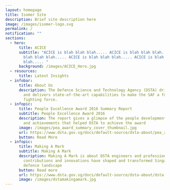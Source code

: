 ```yaml
---
layout: homepage
title: Isomer Site
description: Brief site description here
image: /images/isomer-logo.svg
permalink: /
notification: ""
sections:
  - hero:
      title: ACICE
      subtitle: "ACICE is blah blah blah..... ACICE is blah blah blah..... ACICE is
        blah blah blah..... ACICE is blah blah blah..... ACICE is blah blah
        blah..... "
      background: /images/ACICE_Hero.jpg
  - resources:
      title: Latest Insights
  - infobar:
      title: About Us
      description: The Defence Science and Technology Agency (DSTA) drives innovation
        and delivers state-of-the-art capabilities to make the SAF a formidable
        fighting force.
  - infopic:
      title: People Excellence Award 2016 Summary Report
      subtitle: People Excellence Award 2016
      description: The report gives a glimpse of the people development initiatives
        and achievements that helped DSTA to achieve the award
      image: /images/pea_award_summary_cover_thumbnail.jpg
      url: https://www.dsta.gov.sg/docs/default-source/dsta-about/pea_award_summary_170607.pdf?sfvrsn=2
      button: Read More
  - infopic:
      title: Making A Mark
      subtitle: Making A Mark
      description: Making A Mark is about DSTA engineers and professionals whose
        contributions and innovations have shaped and transformed Singapore’s
        defence landscape
      button: Read more
      url: https://www.dsta.gov.sg/docs/default-source/dsta-about/dsta-making-a-mark.pdf?sfvrsn=2
      image: /images/dstamakingamark.jpg
---
```

